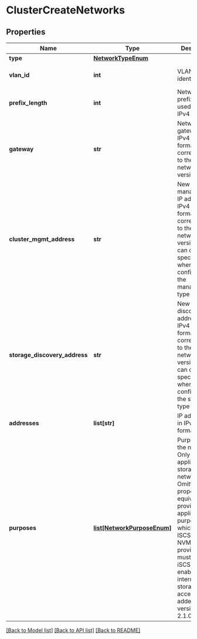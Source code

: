 # ClusterCreateNetworks

## Properties
Name | Type | Description | Notes
------------ | ------------- | ------------- | -------------
**type** | [**NetworkTypeEnum**](NetworkTypeEnum.md) |  | 
**vlan_id** | **int** | VLAN identifier. | [optional] [default to 0]
**prefix_length** | **int** | Network prefix length, used for both IPv4 and IPv6. | 
**gateway** | **str** | Network gateway in IPv4 or IPv6 format, corresponding to the network&#39;s IP version. | [optional] [default to '']
**cluster_mgmt_address** | **str** | New cluster management IP address in IPv4 or IPv6 format, corresponding to the network&#39;s IP version. This can only be specified only when configuring the management type network. | [optional] 
**storage_discovery_address** | **str** | New storage discovery IP address in IPv4 or IPv6 format, corresponding to the network&#39;s IP version. This can only be specified only when configuring the storage type network. | [optional] 
**addresses** | **list[str]** | IP addresses in IPv4 or IPv6 format. | 
**purposes** | [**list[NetworkPurposeEnum]**](NetworkPurposeEnum.md) | Purposes of the network. Only applicable to storage networks. Omitting the property is equivalent to providing all applicable purposes, which are: ISCSI, NVMe/TCP. If provided, must include iSCSI to enable the internal host storage access. Was added in version 2.1.0.0. | [optional] 

[[Back to Model list]](../README.md#documentation-for-models) [[Back to API list]](../README.md#documentation-for-api-endpoints) [[Back to README]](../README.md)


